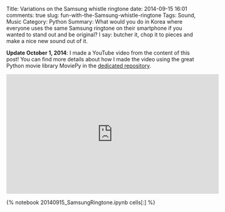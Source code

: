 ﻿Title: Variations on the Samsung whistle ringtone
date: 2014-09-15 16:01
comments: true
slug: fun-with-the-Samsung-whistle-ringtone
Tags: Sound, Music
Category: Python
Summary: What would you do in Korea where everyone uses the same Samsung ringtone on their smartphone if you wanted to stand out and be original? I say: butcher it, chop it to pieces and make a nice new sound out of it.

**Update October 1, 2014**: I made a YouTube video from the content of this post! You can find more details about how I made the video using the great Python movie library MoviePy in the [dedicated repository](https://github.com/flothesof/TheRingtoneVariations).

<iframe width="560" height="315" src="http://www.youtube.com/embed/Os9t1RVy00c" frameborder="0" allowfullscreen></iframe>

{% notebook 20140915_SamsungRingtone.ipynb cells[:] %}
